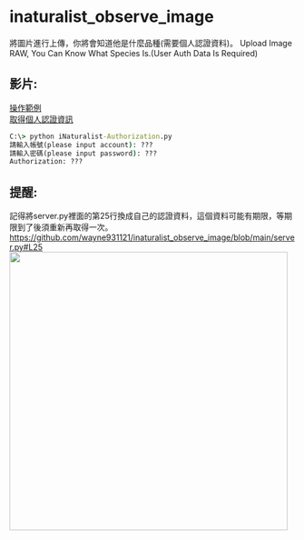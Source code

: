 # inaturalist_observe_image
將圖片進行上傳，你將會知道他是什麼品種(需要個人認證資料)。 Upload Image RAW, You Can Know What Species Is.(User Auth Data Is Required)

## 影片:<br>
[操作範例](https://drive.google.com/file/d/1HNQ4vhQ4oRoXTUrX3vZus1_WxbURRUAS/view?usp=sharing) <br>
[取得個人認證資訊](https://drive.google.com/file/d/1wO8a6X6ZAdeABOSLM298VO0HGr9LFNoo/view?usp=sharing)
```cmd
C:\> python iNaturalist-Authorization.py
請輸入帳號(please input account): ???
請輸入密碼(please input password): ???
Authorization: ???
```

## 提醒:<br>
記得將server.py裡面的第25行換成自己的認證資料，這個資料可能有期限，等期限到了後須重新再取得一次。<br>
https://github.com/wayne931121/inaturalist_observe_image/blob/main/server.py#L25 <br>
<img src="https://github.com/wayne931121/inaturalist_observe_image/assets/75261164/f0f7eb4a-51d4-4de4-af62-7a41bd2f44c6" width=490>
